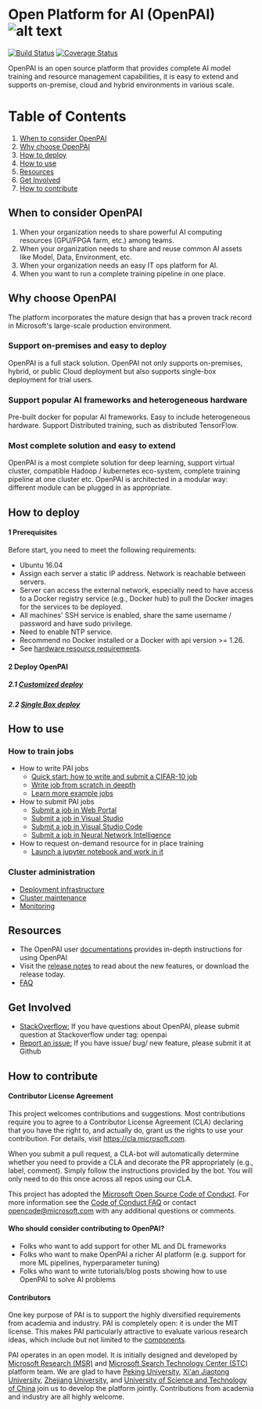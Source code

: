# Open Platform for AI (OpenPAI) ![alt text][logo]

[logo]: ./pailogo.jpg "OpenPAI"

[![Build Status](https://travis-ci.org/Microsoft/pai.svg?branch=master)](https://travis-ci.org/Microsoft/pai)
[![Coverage Status](https://coveralls.io/repos/github/Microsoft/pai/badge.svg?branch=master)](https://coveralls.io/github/Microsoft/pai?branch=master)

OpenPAI is an open source platform that provides complete AI model training and resource management capabilities, it is easy to extend and supports on-premise, cloud and hybrid environments in various scale.

# Table of Contents
1. [When to consider OpenPAI](#when-to-consider-openpai)
2. [Why choose OpenPAI](#why-choose-openpai)
3. [How to deploy](#how-to-deploy)
4. [How to use](#how-to-use)
5. [Resources](#resources)
6. [Get Involved](#get-involved)
7. [How to contribute](#how-to-contribute)

## When to consider OpenPAI
1. When your organization needs to share powerful AI computing resources (GPU/FPGA farm, etc.) among teams.
2. When your organization needs to share and reuse common AI assets like Model, Data, Environment, etc.
3. When your organization needs an easy IT ops platform for AI.
4. When you want to run a complete training pipeline in one place.


## Why choose OpenPAI
The platform incorporates the mature design that has a proven track record in Microsoft's large-scale production environment.

### Support on-premises and easy to deploy

OpenPAI is a full stack solution. OpenPAI not only supports on-premises, hybrid, or public Cloud deployment but also supports single-box deployment for trial users.

### Support popular AI frameworks and heterogeneous hardware

Pre-built docker for popular AI frameworks. Easy to include heterogeneous hardware. Support Distributed training, such as distributed TensorFlow.

### Most complete solution and easy to extend

OpenPAI is a most complete solution for deep learning, support virtual cluster, compatible Hadoop / kubernetes eco-system, complete training pipeline at one cluster etc. OpenPAI is architected in a modular way: different module can be plugged in as appropriate.

## How to deploy
#### 1 Prerequisites
Before start, you need to meet the following requirements:

- Ubuntu 16.04
- Assign each server a static IP address. Network is reachable between servers.
- Server can access the external network, especially need to have access to a Docker registry service (e.g., Docker hub) to pull the Docker images for the services to be deployed.
- All machines' SSH service is enabled, share the same username / password and have sudo privilege.
- Need to enable NTP service.
- Recommend no Docker installed or a Docker with api version >= 1.26.
- See [hardware resource requirements](https://github.com/Microsoft/pai/wiki/Resource-Requirement).

#### 2 Deploy OpenPAI
##### 2.1 [Customized deploy](./docs/pai-management/doc/cluster-bootup.md#customizeddeploy)
##### 2.2 [Single Box deploy](./docs/pai-management/doc/cluster-bootup.md#singlebox)

## How to use
### How to train jobs
- How to write PAI jobs
    - [Quick start: how to write and submit a CIFAR-10 job](./examples/README.md#quickstart)
    - [Write job from scratch in deepth](./docs/job_tutorial.md)
    - [Learn more example jobs](./examples/#offtheshelf)
- How to submit PAI jobs
    - [Submit a job in Web Portal](./docs/submit_from_webportal.md)
    - [Submit a job in Visual Studio](https://github.com/Microsoft/vs-tools-for-ai/blob/master/docs/pai.md)
    - [Submit a job in Visual Studio Code](https://github.com/Microsoft/vscode-tools-for-ai/blob/master/docs/quickstart-05-pai.md)
    - [Submit a job in Neural Network Intelligence](https://github.com/Microsoft/nni/blob/master/docs/PAIMode.md)
- How to request on-demand resource for in place training
    - [Launch a jupyter notebook and work in it](./examples/jupyter/README.md)

### Cluster administration
- [Deployment infrastructure](./docs/pai-management/doc/cluster-bootup.md)
- [Cluster maintenance](https://github.com/Microsoft/pai/wiki/Maintenance-(Service-&-Machine))
- [Monitoring](./docs/webportal/README.md)

## Resources

- The OpenPAI user [documentations](./docs/documentation.md) provides in-depth instructions for using OpenPAI
- Visit the [release notes](https://github.com/Microsoft/pai/releases) to read about the new features, or download the release today.
- [FAQ](./docs/faq.md)

## Get Involved
- [StackOverflow:](./docs/stackoverflow.md) If you have questions about OpenPAI, please submit question at Stackoverflow under tag: openpai
- [Report an issue:](https://github.com/Microsoft/pai/wiki/Issue-tracking) If you have issue/ bug/ new feature, please submit it at Github
## How to contribute
#### Contributor License Agreement
This project welcomes contributions and suggestions.  Most contributions require you to agree to a
Contributor License Agreement (CLA) declaring that you have the right to, and actually do, grant us
the rights to use your contribution. For details, visit https://cla.microsoft.com.

When you submit a pull request, a CLA-bot will automatically determine whether you need to provide
a CLA and decorate the PR appropriately (e.g., label, comment). Simply follow the instructions
provided by the bot. You will only need to do this once across all repos using our CLA.

This project has adopted the [Microsoft Open Source Code of Conduct](https://opensource.microsoft.com/codeofconduct/).
For more information see the [Code of Conduct FAQ](https://opensource.microsoft.com/codeofconduct/faq/) or
contact [opencode@microsoft.com](mailto:opencode@microsoft.com) with any additional questions or comments.

#### Who should consider contributing to OpenPAI?
- Folks who want to add support for other ML and DL frameworks
- Folks who want to make OpenPAI a richer AI platform (e.g. support for more ML pipelines, hyperparameter tuning)
- Folks who want to write tutorials/blog posts showing how to use OpenPAI to solve AI problems

#### Contributors
One key purpose of PAI is to support the highly diversified requirements from academia and industry. PAI is completely open: it is under the MIT license. This makes PAI particularly attractive to evaluate various research ideas, which include but not limited to the [components](./docs/research_education.md).

PAI operates in an open model. It is initially designed and developed by [Microsoft Research (MSR)](https://www.microsoft.com/en-us/research/group/systems-research-group-asia/) and [Microsoft Search Technology Center (STC)](https://www.microsoft.com/en-us/ard/company/introduction.aspx) platform team.
We are glad to have [Peking University](http://eecs.pku.edu.cn/EN/), [Xi'an Jiaotong University](http://www.aiar.xjtu.edu.cn/), [Zhejiang University](http://www.cesc.zju.edu.cn/index_e.htm), and [University of Science and Technology of China](http://eeis.ustc.edu.cn/) join us to develop the platform jointly.
Contributions from academia and industry are all highly welcome.

